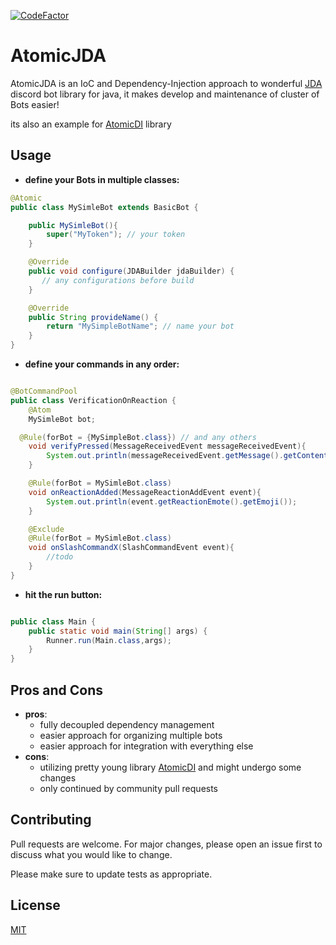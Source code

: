 [![CodeFactor](https://www.codefactor.io/repository/github/nort3x/atomicdi/badge/master)](https://www.codefactor.io/repository/github/nort3x/atomicjda/overview/master)

# AtomicJDA

AtomicJDA is an IoC and Dependency-Injection approach to wonderful [JDA](https://github.com/DV8FromTheWorld/JDA) discord bot library for java, it makes develop and maintenance of cluster of Bots easier!

its also an example for [AtomicDI](https://github.com/nort3x/AtomicDI) library

## Usage
+ **define your Bots in multiple classes:**
```java
@Atomic
public class MySimleBot extends BasicBot {

    public MySimleBot(){
        super("MyToken"); // your token
    }

    @Override
    public void configure(JDABuilder jdaBuilder) {
       // any configurations before build
    }

    @Override
    public String provideName() {
        return "MySimpleBotName"; // name your bot
    }
}
```
+ **define your commands in any order:**

```java

@BotCommandPool
public class VerificationOnReaction {
    @Atom
    MySimleBot bot;

  @Rule(forBot = {MySimpleBot.class}) // and any others
    void verifyPressed(MessageReceivedEvent messageReceivedEvent){
        System.out.println(messageReceivedEvent.getMessage().getContentDisplay());
    }

    @Rule(forBot = MySimleBot.class)
    void onReactionAdded(MessageReactionAddEvent event){
        System.out.println(event.getReactionEmote().getEmoji());
    }

    @Exclude
    @Rule(forBot = MySimleBot.class)
    void onSlashCommandX(SlashCommandEvent event){
        //todo
    }
}

```

+ **hit the run button:**
```java

public class Main {
    public static void main(String[] args) {
        Runner.run(Main.class,args);
    }
}
```

## Pros and Cons
+ **pros**:
    + fully decoupled dependency management
    + easier approach for organizing multiple bots
    + easier approach for integration with everything else
+ **cons**:
    + utilizing pretty young library [AtomicDI](https://github.com/nort3x/AtomicDI) and might undergo some changes
    + only continued by community pull requests


## Contributing
Pull requests are welcome. For major changes, please open an issue first to discuss what you would like to change.

Please make sure to update tests as appropriate.

## License
[MIT](https://choosealicense.com/licenses/mit/)
